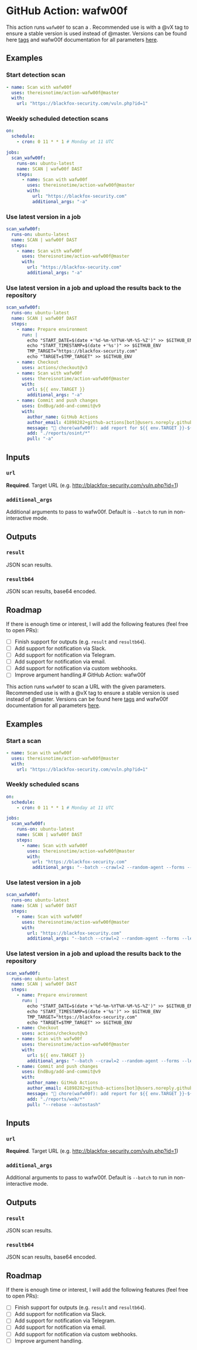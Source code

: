 # GitHub Action: wafw00f

This action runs `wafw00f` to scan a . Recommended use is with a @vX tag to ensure a stable version is used instead of @master. Versions can be found here [tags](https://github.com/thereisnotime/Action-wafw00f/tags) and wafw00f documentation for all parameters [here](https://github.com/enablesecurity/wafw00f/wiki/).

## Examples

### Start detection scan

```yaml
- name: Scan with wafw00f
  uses: thereisnotime/action-wafw00f@master
  with:
    url: "https://blackfox-security.com/vuln.php?id=1"
```

### Weekly scheduled detection scans

```yaml
on:
  schedule:
    - cron: 0 11 * * 1 # Monday at 11 UTC

jobs:
  scan_wafw00f:
    runs-on: ubuntu-latest
    name: SCAN | wafw00f DAST
    steps:
      - name: Scan with wafw00f
        uses: thereisnotime/action-wafw00f@master
        with:
          url: "https://blackfox-security.com"
          additional_args: "-a"
```

### Use latest version in a job

```yaml
scan_wafw00f:
  runs-on: ubuntu-latest
  name: SCAN | wafw00f DAST
  steps:
    - name: Scan with wafw00f
      uses: thereisnotime/action-wafw00f@master
      with:
        url: "https://blackfox-security.com"
        additional_args: "-a"
```

### Use latest version in a job and upload the results back to the repository

```yaml
scan_wafw00f:
  runs-on: ubuntu-latest
  name: SCAN | wafw00f DAST
  steps:
    - name: Prepare environment
      run: |
        echo "START_DATE=$(date +'%d-%m-%YT%H-%M-%S-%Z')" >> $GITHUB_ENV
        echo "START_TIMESTAMP=$(date +'%s')" >> $GITHUB_ENV
        TMP_TARGET="https://blackfox-security.com"
        echo "TARGET=$TMP_TARGET" >> $GITHUB_ENV
    - name: Checkout
      uses: actions/checkout@v3
    - name: Scan with wafw00f
      uses: thereisnotime/action-wafw00f@master
      with:
        url: ${{ env.TARGET }}
        additional_args: "-a"
    - name: Commit and push changes
      uses: EndBug/add-and-commit@v9
      with:
        author_name: GitHub Actions
        author_email: 41898282+github-actions[bot]@users.noreply.github.com
        message: "👷 chore(wafw00f): add report for ${{ env.TARGET }}-${{ env.START_DATE }}-${{ env.START_TIMESTAMP }}"
        add: "./reports/osint/*"
        pull: "-a"
```

## Inputs

### `url`

**Required**. Target URL (e.g. <http://blackfox-security.com/vuln.php?id=1>)

### `additional_args`

Additional arguments to pass to wafw00f. Default is `--batch` to run in non-interactive mode.

## Outputs

### `result`

JSON scan results.

### `resultb64`

JSON scan results, base64 encoded.

## Roadmap

If there is enough time or interest, I will add the following features (feel free to open PRs):

- [ ] Finish support for outputs (e.g. `result` and `resultb64`).
- [ ] Add support for notification via Slack.
- [ ] Add support for notification via Telegram.
- [ ] Add support for notification via email.
- [ ] Add support for notification via custom webhooks.
- [ ] Improve argument handling.# GitHub Action: wafw00f

This action runs `wafw00f` to scan a URL with the given parameters. Recommended use is with a @vX tag to ensure a stable version is used instead of @master. Versions can be found here [tags](https://github.com/thereisnotime/Action-wafw00f/tags) and wafw00f documentation for all parameters [here](https://github.com/wafw00fproject/wafw00f/wiki/Usage).

## Examples

### Start a scan

```yaml
- name: Scan with wafw00f
  uses: thereisnotime/action-wafw00f@master
  with:
    url: "https://blackfox-security.com/vuln.php?id=1"
```

### Weekly scheduled scans

```yaml
on:
  schedule:
    - cron: 0 11 * * 1 # Monday at 11 UTC

jobs:
  scan_wafw00f:
    runs-on: ubuntu-latest
    name: SCAN | wafw00f DAST
    steps:
      - name: Scan with wafw00f
        uses: thereisnotime/action-wafw00f@master
        with:
          url: "https://blackfox-security.com"
          additional_args: "--batch --crawl=2 --random-agent --forms --level=5 --risk=3"
```

### Use latest version in a job

```yaml
scan_wafw00f:
  runs-on: ubuntu-latest
  name: SCAN | wafw00f DAST
  steps:
    - name: Scan with wafw00f
      uses: thereisnotime/action-wafw00f@master
      with:
        url: "https://blackfox-security.com"
        additional_args: "--batch --crawl=2 --random-agent --forms --level=5 --risk=3"
```

### Use latest version in a job and upload the results back to the repository

```yaml
scan_wafw00f:
  runs-on: ubuntu-latest
  name: SCAN | wafw00f DAST
  steps:
    - name: Prepare environment
      run: |
        echo "START_DATE=$(date +'%d-%m-%YT%H-%M-%S-%Z')" >> $GITHUB_ENV
        echo "START_TIMESTAMP=$(date +'%s')" >> $GITHUB_ENV
        TMP_TARGET="https://blackfox-security.com"
        echo "TARGET=$TMP_TARGET" >> $GITHUB_ENV
    - name: Checkout
      uses: actions/checkout@v3
    - name: Scan with wafw00f
      uses: thereisnotime/action-wafw00f@master
      with:
        url: ${{ env.TARGET }}
        additional_args: "--batch --crawl=2 --random-agent --forms --level=5 --risk=3"
    - name: Commit and push changes
      uses: EndBug/add-and-commit@v9
      with:
        author_name: GitHub Actions
        author_email: 41898282+github-actions[bot]@users.noreply.github.com
        message: "👷 chore(wafw00f): add report for ${{ env.TARGET }}-${{ env.START_DATE }}-${{ env.START_TIMESTAMP }}"
        add: "./reports/web/*"
        pull: "--rebase --autostash"
```

## Inputs

### `url`

**Required**. Target URL (e.g. <http://blackfox-security.com/vuln.php?id=1>)

### `additional_args`

Additional arguments to pass to wafw00f. Default is `--batch` to run in non-interactive mode.

## Outputs

### `result`

JSON scan results.

### `resultb64`

JSON scan results, base64 encoded.

## Roadmap

If there is enough time or interest, I will add the following features (feel free to open PRs):

- [ ] Finish support for outputs (e.g. `result` and `resultb64`).
- [ ] Add support for notification via Slack.
- [ ] Add support for notification via Telegram.
- [ ] Add support for notification via email.
- [ ] Add support for notification via custom webhooks.
- [ ] Improve argument handling.
